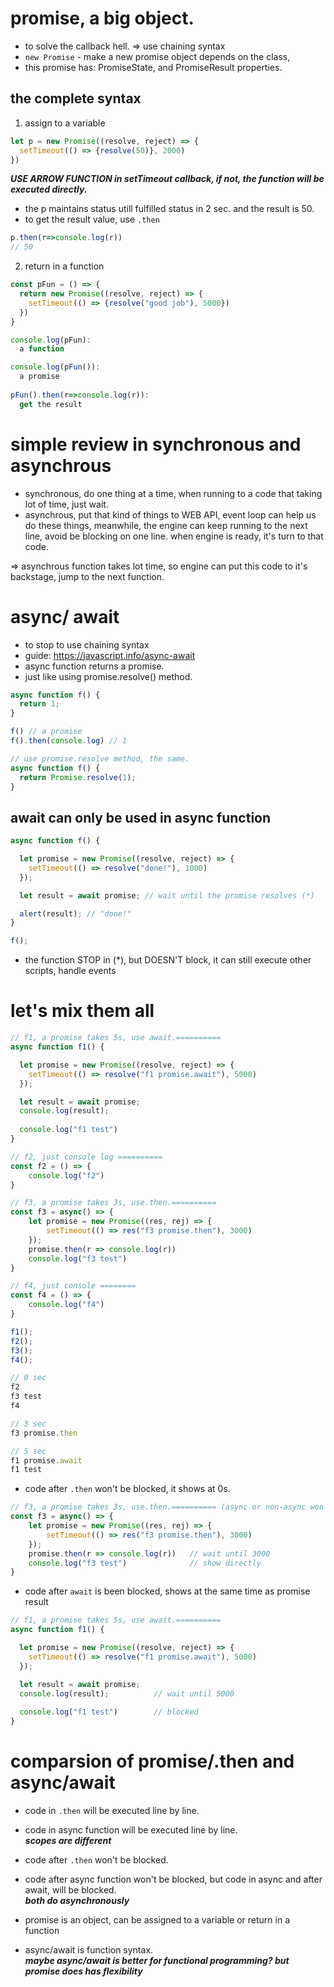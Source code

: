 
# promise, a big object.
- to solve the callback hell. => use chaining syntax
- ```new Promise``` - make a new promise object depends on the class,
- this promise has: PromiseState, and PromiseResult properties.

## the complete syntax
1. assign to a variable
```js
let p = new Promise((resolve, reject) => {
  setTimeout(() => {resolve(50)}, 2000)
})
```
***USE ARROW FUNCTION in setTimeout callback, if not, the function will be executed directly.***
- the p maintains <pending> status utill fulfilled status in 2 sec. and the result is 50.
- to get the result value, use ```.then```
```js
p.then(r=>console.log(r))
// 50
```
2. return in a function
```js
const pFun = () => {
  return new Promise((resolve, reject) => {
    setTimeout(() => {resolve("good job"), 5000})
  })  
}
```
```js
console.log(pFun):
  a function

console.log(pFun()):
  a promise
  
pFun().then(r=>console.log(r)):
  get the result
```

# simple review in synchronous and asynchrous
- synchronous, do one thing at a time, when running to a code that taking lot of time,  just wait.
- asynchrous, put that kind of things to WEB API, event loop can help us do these things, meanwhile, the engine can keep running to the next line, avoid be blocking on one line. when engine is ready, it's turn to that code.

=> asynchrous function takes lot time, so engine can put this code to it's backstage, jump to the next function.

# async/ await
- to stop to use chaining syntax
- guide: https://javascript.info/async-await 
- async function returns a promise.
- just like using promise.resolve() method.
```js
async function f() {
  return 1;
}

f() // a promise
f().then(console.log) // 1

// use promise.resolve method, the same.
async function f() {
  return Promise.resolve(1);
}
```

## await can only be used in async function
```js
async function f() {

  let promise = new Promise((resolve, reject) => {
    setTimeout(() => resolve("done!"), 1000)
  });

  let result = await promise; // wait until the promise resolves (*)

  alert(result); // "done!"
}

f();
```
- the function STOP in (*), but DOESN'T block, it can still execute other scripts, handle events

# let's mix them all

```js
// f1, a promise takes 5s, use await.==========
async function f1() {

  let promise = new Promise((resolve, reject) => {
    setTimeout(() => resolve("f1 promise.await"), 5000)
  });

  let result = await promise; 
  console.log(result);
  
  console.log("f1 test")
}

// f2, just console log ==========
const f2 = () => {
    console.log("f2")
}

// f3, a promise takes 3s, use.then.==========
const f3 = async() => {
    let promise = new Promise((res, rej) => {
        setTimeout(() => res("f3 promise.then"), 3000)
    });
    promise.then(r => console.log(r))
    console.log("f3 test")
}

// f4, just console ========
const f4 = () => {
    console.log("f4")
}

f1();
f2();
f3();
f4();

// 0 sec
f2
f3 test
f4

// 3 sec
f3 promise.then

// 5 sec
f1 promise.await
f1 test
```

- code after ```.then``` won't be blocked, it shows at 0s.
```js
// f3, a promise takes 3s, use.then.========== (async or non-async won't effect the result)
const f3 = async() => {
    let promise = new Promise((res, rej) => {
        setTimeout(() => res("f3 promise.then"), 3000)
    });
    promise.then(r => console.log(r))   // wait until 3000
    console.log("f3 test")              // show directly
}
```

- code after ```await``` is been blocked, shows at the same time as promise result
```js
// f1, a promise takes 5s, use await.==========
async function f1() {

  let promise = new Promise((resolve, reject) => {
    setTimeout(() => resolve("f1 promise.await"), 5000)
  });

  let result = await promise;   
  console.log(result);          // wait until 5000
  
  console.log("f1 test")        // blocked
}
```

# comparsion of promise/.then and async/await
- code in ```.then``` will be executed line by line.
- code in async function will be executed line by line.      
***scopes are different***

- code after ```.then``` won't be blocked.
- code after async function won't be blocked, but code in async and after await, will be blocked.     
***both do asynchronously***

- promise is an object, can be assigned to a variable or return in a function
- async/await is function syntax.      
***maybe async/await is better for functional programming? but promise does has flexibility***

